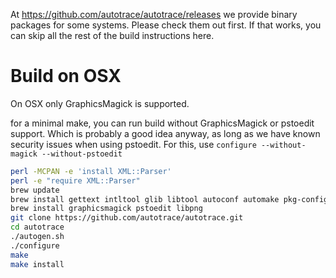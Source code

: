 At https://github.com/autotrace/autotrace/releases we provide binary packages for some systems. Please check them out first. If that works, you can skip all the rest of the build instructions here.

Build on OSX
============
On OSX only GraphicsMagick is supported.

for a minimal make, you can run build without GraphicsMagick or pstoedit
support.  Which is probably a good idea anyway, as long as we have known
security issues when using pstoedit.  For this, use `configure --without-magick
--without-pstoedit`

```sh
perl -MCPAN -e 'install XML::Parser'
perl -e "require XML::Parser"
brew update
brew install gettext intltool glib libtool autoconf automake pkg-config
brew install graphicsmagick pstoedit libpng
git clone https://github.com/autotrace/autotrace.git
cd autotrace
./autogen.sh
./configure
make
make install
```

